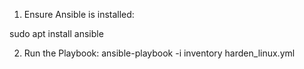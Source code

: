 1. Ensure Ansible is installed:


sudo apt install ansible


2. Run the Playbook:
ansible-playbook -i inventory harden_linux.yml


